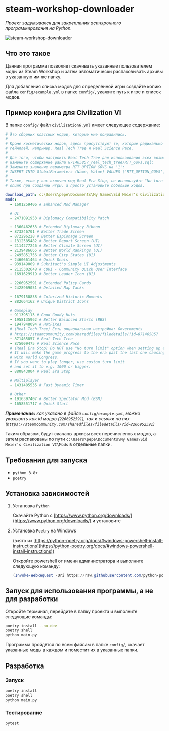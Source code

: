 # steam-workshop-downloader

*Проект задумывался для закрепления асинхронного программирования на Python.*

![steam-workshop-downloader](https://i.imgur.com/3Sfx0py.png)

## Что это такое

Данная программа позволяет скачивать указанные пользователем моды из Steam
Workshop и затем автоматически распаковывать архивы в указанную им же папку.

Для добавления списка модов для определённой игры создайте копию файла
`config/example.yml` в папке `config/`, укажите путь к игре и список модов.

## Пример конфига для Civilization VI

В папке `config/` файл `civilization6.yml` имеет следующее содержание:

```yml
# Это сборник классных модов, которые мне понравились.
#
# Кроме косметических модов, здесь присутствуют те, которые радикально меняют
# геймплей, например, Real Tech Tree и Real Science Pace.
#
# Для того, чтобы настроить Real Tech Tree для использования всех возможностей,
# измените содержание файла 871465857_real_tech_tree/RTT_Govs.sql:
# Замените значение параметра RTT_OPTION_GOVS на '1':
# INSERT INTO GlobalParameters (Name, Value) VALUES ('RTT_OPTION_GOVS', '1');
#
# Также, если у вас включен мод Real Era Stop, не используйте "No turn limit"
# опцию при создании игры, а просто установите побольше ходов.

download_path: c:\Users\pepe\Documents\My Games\Sid Meier's Civilization VI\Mods
mods:
  - 1601259406 # Enhanced Mod Manager

  # UI
  - 2471091953 # Diplomacy Compatibility Patch

  - 1360462633 # Extended Diplomacy Ribbon
  - 873246701 # Better Trade Screen
  - 872296228 # Better Espionage Screen
  - 1312585482 # Better Report Screen (UI)
  - 2114277246 # Better Climate Screen (UI)
  - 2139486665 # Better World Rankings (UI)
  - 2495851756 # Better City States (UI)
  - 2460661464 # Quick Deals
  - 939149009 # Sukritact's Simple UI Adjustments
  - 2115302648 # CQUI - Community Quick User Interface
  - 1691629919 # Better Leader Icon (UI)

  - 2266952591 # Extended Policy Cards
  - 2428969051 # Detailed Map Tacks

  - 1679150838 # Colorized Historic Moments
  - 882664162 # Unique District Icons

  # Gameplay
  - 911395113 # Good Goody Huts
  - 1958135962 # Better Balanced Starts (BBS)
  - 1947948094 # HotFixes
  # (Real Tech Tree) Есть опциональная настройка: Governments
  # https://steamcommunity.com/sharedfiles/filedetails/?id=871465857
  - 871465857 # Real Tech Tree
  - 875009475 # Real Science Pace
  # (Real Era Stop) Do NOT use "No turn limit" option when setting up a game.
  # It will make the game progress to the era past the last one causing issues
  # with World Congress.
  # If you want to play longer, use custom turn limit
  # and set it to e.g. 1000 or bigger.
  - 880843004 # Real Era Stop

  # Multiplayer
  - 1431485535 # Fast Dynamic Timer

  # Other
  - 1916397407 # Better Spectator Mod (BSM)
  - 1658551717 # Quick Start
```

*__Примечание:__ как указано в файле `config/example.yml`, можно
указывать как id модов (`2266952591`), так и ссылки на них
(`https://steamcommunity.com/sharedfiles/filedetails/?id=2266952591`)*

Таким образом, будут скачаны архивы всех
перечисленных модов, а затем распакованы по пути
`c:\Users\pepe\Documents\My Games\Sid Meier's Civilization VI\Mods`
в отдельные папки.

## Требования для запуска

- `python 3.8+`
- `poetry`

## Установка зависимостей

1. Установка `Python`

    Скачайте Python с [https://www.python.org/downloads/](https://www.python.org/downloads/) и установите

2. Установка `Poetry` на Windows

    (взято из [https://python-poetry.org/docs/#windows-powershell-install-instructions](https://python-poetry.org/docs/#windows-powershell-install-instructions))

    Откройте powershell от имени администратора и выполните следующую команду:

    ```powershell
    (Invoke-WebRequest -Uri https://raw.githubusercontent.com/python-poetry/poetry/master/get-poetry.py -UseBasicParsing).Content | python -
    ```

## Запуск для использования программы, а не для разработки

Откройте терминал, перейдите в папку проекта и выполните следующие команды:

```bash
poetry install --no-dev
poetry shell
python main.py
```

Программа пройдётся по всем файлам в папке `config/`, скачает указанные моды в
каждом и поместит их в указанные папки.

## Разработка

### Запуск

```bash
poetry install
poetry shell
python main.py
```

### Тестирование

```bash
pytest
```
